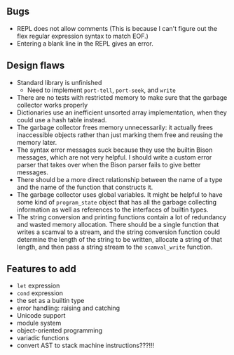 ## Bugs
- REPL does not allow comments (This is because I can't figure out the flex regular expression syntax to match EOF.)
- Entering a blank line in the REPL gives an error.


## Design flaws
- Standard library is unfinished
  - Need to implement `port-tell`, `port-seek`, and `write`
- There are no tests with restricted memory to make sure that the garbage collector works properly
- Dictionaries use an inefficient unsorted array implementation, when they could use a hash table instead.
- The garbage collector frees memory unnecessarily: it actually frees inaccessible objects rather than just marking them free and reusing the memory later.
- The syntax error messages suck because they use the builtin Bison messages, which are not very helpful. I should write a custom error parser that takes over when the Bison parser fails to give better messages.
- There should be a more direct relationship between the name of a type and the name of the function that constructs it.
- The garbage collector uses global variables. It might be helpful to have some kind of `program_state` object that has all the garbage collecting information as well as references to the interfaces of builtin types.
- The string conversion and printing functions contain a lot of redundancy and wasted memory allocation. There should be a single function that writes a scamval to a stream, and the string conversion function could determine the length of the string to be written, allocate a string of that length, and then pass a string stream to the `scamval_write` function.


## Features to add
- `let` expression
- `cond` expression
- the set as a builtin type
- error handling: raising and catching
- Unicode support
- module system
- object-oriented programming
- variadic functions
- convert AST to stack machine instructions???!!!

